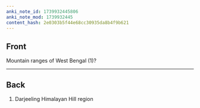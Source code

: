 ```yaml
---
anki_note_id: 1739932445806
anki_note_mod: 1739932445
content_hash: 2e0303b5f44e68cc30935da8b4f9b621
---
```


## Front

Mountain ranges of West Bengal (1)?

<hr/>

## Back

1. Darjeeling Himalayan Hill region